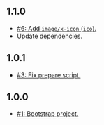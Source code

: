 ## 1.1.0
* [#6: Add `image/x-icon` (`ico`).](https://github.com/haensl/mimetypes/issues/6)
* Update dependencies.

## 1.0.1
* [#3: Fix prepare script.](https://github.com/haensl/mimetypes/issues/3)

## 1.0.0
* [#1: Bootstrap project.](https://github.com/haensl/mimetypes/issues/1)
